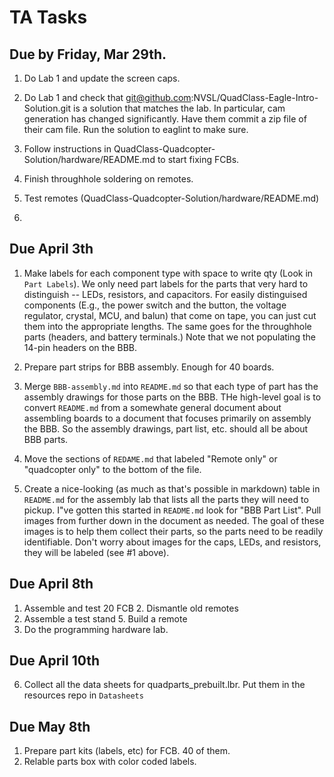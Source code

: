 
# TA Tasks

## Due by Friday, Mar 29th.

1. Do Lab 1 and update the screen caps.

2. Do Lab 1 and check that git@github.com:NVSL/QuadClass-Eagle-Intro-Solution.git is a solution that matches the lab.  In particular, cam generation has changed significantly.  Have them commit a zip file of their cam file.  Run the solution to eaglint to make sure. 

3. Follow instructions in QuadClass-Quadcopter-Solution/hardware/README.md to start fixing FCBs.

4. Finish throughhole soldering on remotes.

5. Test remotes (QuadClass-Quadcopter-Solution/hardware/README.md)

6. 

## Due April 3th

1. Make labels for each component type with space to write qty (Look in `Part Labels`).  We only need part labels for the parts that very hard to distinguish -- LEDs, resistors, and capacitors.  For easily distinguised components (E.g., the power switch and the button, the voltage regulator, crystal, MCU, and balun) that come on tape, you can just cut them into the appropriate lengths.  The same goes for the throughhole parts (headers, and battery terminals.)  Note that we not populating the 14-pin headers on the BBB. 

2. Prepare part strips for BBB assembly.  Enough for 40 boards.

3. Merge `BBB-assembly.md` into `README.md` so that each type of part has the assembly drawings for those parts on the BBB.  THe high-level goal is to convert `README.md` from a somewhate general document about assembling boards to a document that focuses primarily on assembly the BBB.  So the assembly drawings, part list, etc. should all be about BBB parts.  

4. Move the sections of `REDAME.md` that labeled "Remote only" or "quadcopter only" to the bottom of the file. 

5. Create a nice-looking (as much as that's possible in markdown) table in `README.md` for the assembly lab that lists all the parts they will need to pickup.    I"ve gotten this started in `README.md` look for "BBB Part List".  Pull images from further down in the document as needed.   The goal of these images is to help them collect their parts, so the parts need to be readily identifiable.  Don't worry about images for the caps, LEDs, and resistors, they will be labeled (see #1 above).

## Due April 8th

1. Assemble and test 20 FCB 2. Dismantle old remotes
2. Assemble a test stand 5. Build a remote
3. Do the programming hardware lab.

## Due April 10th

6. Collect all the data sheets for quadparts_prebuilt.lbr.  Put them in the resources repo in `Datasheets`

## Due May 8th

1. Prepare part kits (labels, etc) for FCB.  40 of them.
2. Relable parts box with color coded labels.


